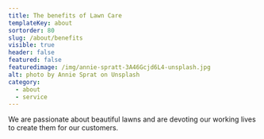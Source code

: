 ```yaml
---
title: The benefits of Lawn Care
templateKey: about
sortorder: 80
slug: /about/benefits
visible: true
header: false
featured: false
featuredimage: /img/annie-spratt-3A46Gcjd6L4-unsplash.jpg
alt: photo by Annie Sprat on Unsplash
category:
  - about
  - service
---
```


We are passionate about beautiful lawns and are devoting our working lives to
create them for our customers.
